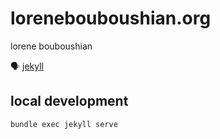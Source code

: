 # lorenebouboushian.org

lorene bouboushian

🗣 [jekyll](https://jekyllrb.com/docs/)


## local development 

`bundle exec jekyll serve`
